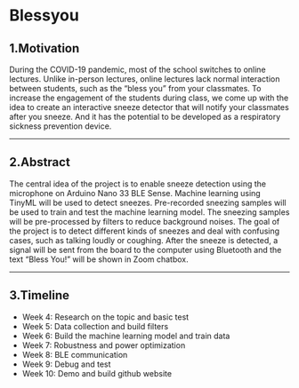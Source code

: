 # Blessyou

## 1.Motivation
During the COVID-19 pandemic, most of the school switches to online lectures. Unlike in-person lectures, online lectures lack normal interaction between students, such as the “bless you” from your classmates. To increase the engagement of the students during class, we come up with the idea to create an interactive sneeze detector that will notify your classmates after you sneeze. And it has the potential to be developed as a respiratory sickness prevention device.

---
## 2.Abstract
The central idea of the project is to enable sneeze detection using the microphone on Arduino Nano 33 BLE Sense. Machine learning using TinyML will be used to detect sneezes. Pre-recorded sneezing samples will be used to train and test the machine learning model. The sneezing samples will be pre-processed by filters to reduce background noises. The goal of the project is to detect different kinds of sneezes and deal with confusing cases, such as talking loudly or coughing. After the sneeze is detected, a signal will be sent from the board to the computer using Bluetooth and the text “Bless You!” will be shown in Zoom chatbox.

---
## 3.Timeline
- Week 4: Research on the topic and basic test
- Week 5: Data collection and build filters
- Week 6: Build the machine learning model and train data
- Week 7: Robustness and power optimization
- Week 8: BLE communication 
- Week 9: Debug and test
- Week 10: Demo and build github website


